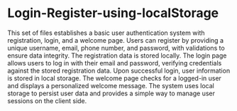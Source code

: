 # Login-Register-using-localStorage


This set of files establishes a basic user authentication system with registration, login, and a welcome page. Users can register by providing a unique username, email, phone number, and password, with validations to ensure data integrity. The registration data is stored locally. The login page allows users to log in with their email and password, verifying credentials against the stored registration data. Upon successful login, user information is stored in local storage. The welcome page checks for a logged-in user and displays a personalized welcome message. The system uses local storage to persist user data and provides a simple way to manage user sessions on the client side. 
